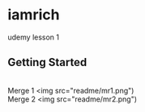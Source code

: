 # iamrich

udemy lesson 1

## Getting Started

<br />Merge 1
<img src="readme/mr1.png")
<br />Merge 2
<img src="readme/mr2.png")